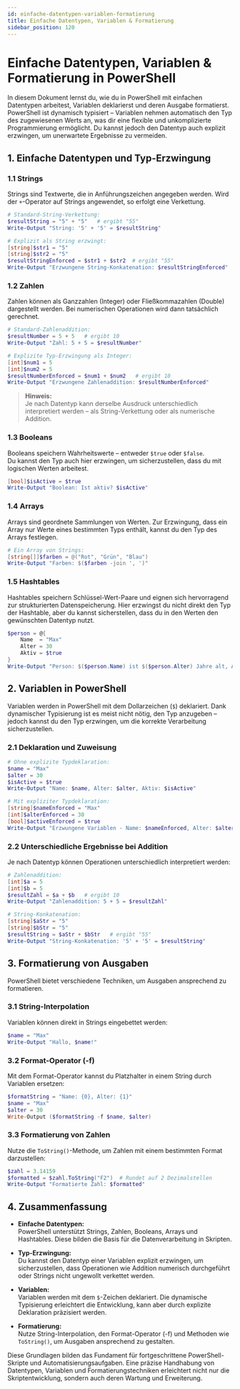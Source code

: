 ```yaml
---
id: einfache-datentypen-variablen-formatierung
title: Einfache Datentypen, Variablen & Formatierung
sidebar_position: 120
---
```


# Einfache Datentypen, Variablen & Formatierung in PowerShell

In diesem Dokument lernst du, wie du in PowerShell mit einfachen Datentypen arbeitest, Variablen deklarierst und deren Ausgabe formatierst. PowerShell ist dynamisch typisiert – Variablen nehmen automatisch den Typ des zugewiesenen Werts an, was dir eine flexible und unkomplizierte Programmierung ermöglicht. Du kannst jedoch den Datentyp auch explizit erzwingen, um unerwartete Ergebnisse zu vermeiden.

## 1. Einfache Datentypen und Typ-Erzwingung

### 1.1 Strings

Strings sind Textwerte, die in Anführungszeichen angegeben werden. Wird der `+`-Operator auf Strings angewendet, so erfolgt eine Verkettung.

```powershell
# Standard-String-Verkettung:
$resultString = "5" + "5"   # ergibt "55"
Write-Output "String: '5' + '5' = $resultString"

# Explizit als String erzwingt:
[string]$str1 = "5"
[string]$str2 = "5"
$resultStringEnforced = $str1 + $str2  # ergibt "55"
Write-Output "Erzwungene String-Konkatenation: $resultStringEnforced"
```

### 1.2 Zahlen

Zahlen können als Ganzzahlen (Integer) oder Fließkommazahlen (Double) dargestellt werden. Bei numerischen Operationen wird dann tatsächlich gerechnet.

```powershell
# Standard-Zahlenaddition:
$resultNumber = 5 + 5   # ergibt 10
Write-Output "Zahl: 5 + 5 = $resultNumber"

# Explizite Typ-Erzwingung als Integer:
[int]$num1 = 5
[int]$num2 = 5
$resultNumberEnforced = $num1 + $num2   # ergibt 10
Write-Output "Erzwungene Zahlenaddition: $resultNumberEnforced"
```

> **Hinweis:**  
> Je nach Datentyp kann derselbe Ausdruck unterschiedlich interpretiert werden – als String-Verkettung oder als numerische Addition.

### 1.3 Booleans

Booleans speichern Wahrheitswerte – entweder `$true` oder `$false`.  
Du kannst den Typ auch hier erzwingen, um sicherzustellen, dass du mit logischen Werten arbeitest.

```powershell
[bool]$isActive = $true
Write-Output "Boolean: Ist aktiv? $isActive"
```

### 1.4 Arrays

Arrays sind geordnete Sammlungen von Werten. Zur Erzwingung, dass ein Array nur Werte eines bestimmten Typs enthält, kannst du den Typ des Arrays festlegen.

```powershell
# Ein Array von Strings:
[string[]]$farben = @("Rot", "Grün", "Blau")
Write-Output "Farben: $($farben -join ', ')"
```

### 1.5 Hashtables

Hashtables speichern Schlüssel-Wert-Paare und eignen sich hervorragend zur strukturierten Datenspeicherung. Hier erzwingst du nicht direkt den Typ der Hashtable, aber du kannst sicherstellen, dass du in den Werten den gewünschten Datentyp nutzt.

```powershell
$person = @{
    Name  = "Max"
    Alter = 30
    Aktiv = $true
}
Write-Output "Person: $($person.Name) ist $($person.Alter) Jahre alt, Aktiv: $($person.Aktiv)"
```

## 2. Variablen in PowerShell

Variablen werden in PowerShell mit dem Dollarzeichen (`$`) deklariert. Dank dynamischer Typisierung ist es meist nicht nötig, den Typ anzugeben – jedoch kannst du den Typ erzwingen, um die korrekte Verarbeitung sicherzustellen.

### 2.1 Deklaration und Zuweisung

```powershell
# Ohne explizite Typdeklaration:
$name = "Max"
$alter = 30
$isActive = $true
Write-Output "Name: $name, Alter: $alter, Aktiv: $isActive"

# Mit expliziter Typdeklaration:
[string]$nameEnforced = "Max"
[int]$alterEnforced = 30
[bool]$activeEnforced = $true
Write-Output "Erzwungene Variablen - Name: $nameEnforced, Alter: $alterEnforced, Aktiv: $activeEnforced"
```

### 2.2 Unterschiedliche Ergebnisse bei Addition

Je nach Datentyp können Operationen unterschiedlich interpretiert werden:

```powershell
# Zahlenaddition:
[int]$a = 5
[int]$b = 5
$resultZahl = $a + $b   # ergibt 10
Write-Output "Zahlenaddition: 5 + 5 = $resultZahl"

# String-Konkatenation:
[string]$aStr = "5"
[string]$bStr = "5"
$resultString = $aStr + $bStr   # ergibt "55"
Write-Output "String-Konkatenation: '5' + '5' = $resultString"
```

## 3. Formatierung von Ausgaben

PowerShell bietet verschiedene Techniken, um Ausgaben ansprechend zu formatieren.

### 3.1 String-Interpolation

Variablen können direkt in Strings eingebettet werden:

```powershell
$name = "Max"
Write-Output "Hallo, $name!"
```

### 3.2 Format-Operator (-f)

Mit dem Format-Operator kannst du Platzhalter in einem String durch Variablen ersetzen:

```powershell
$formatString = "Name: {0}, Alter: {1}"
$name = "Max"
$alter = 30
Write-Output ($formatString -f $name, $alter)
```

### 3.3 Formatierung von Zahlen

Nutze die `ToString()`-Methode, um Zahlen mit einem bestimmten Format darzustellen:

```powershell
$zahl = 3.14159
$formatted = $zahl.ToString("F2")  # Rundet auf 2 Dezimalstellen
Write-Output "Formatierte Zahl: $formatted"
```

## 4. Zusammenfassung

- **Einfache Datentypen:**  
  PowerShell unterstützt Strings, Zahlen, Booleans, Arrays und Hashtables. Diese bilden die Basis für die Datenverarbeitung in Skripten.
  
- **Typ-Erzwingung:**  
  Du kannst den Datentyp einer Variablen explizit erzwingen, um sicherzustellen, dass Operationen wie Addition numerisch durchgeführt oder Strings nicht ungewollt verkettet werden.
  
- **Variablen:**  
  Variablen werden mit dem `$`-Zeichen deklariert. Die dynamische Typisierung erleichtert die Entwicklung, kann aber durch explizite Deklaration präzisiert werden.
  
- **Formatierung:**  
  Nutze String-Interpolation, den Format-Operator (-f) und Methoden wie `ToString()`, um Ausgaben ansprechend zu gestalten.

Diese Grundlagen bilden das Fundament für fortgeschrittene PowerShell-Skripte und Automatisierungsaufgaben. Eine präzise Handhabung von Datentypen, Variablen und Formatierungstechniken erleichtert nicht nur die Skriptentwicklung, sondern auch deren Wartung und Erweiterung.